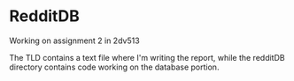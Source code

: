 # RedditDB

Working on assignment 2 in 2dv513

The TLD contains a text file where I'm writing the report, while the redditDB directory contains code working on the database portion.
